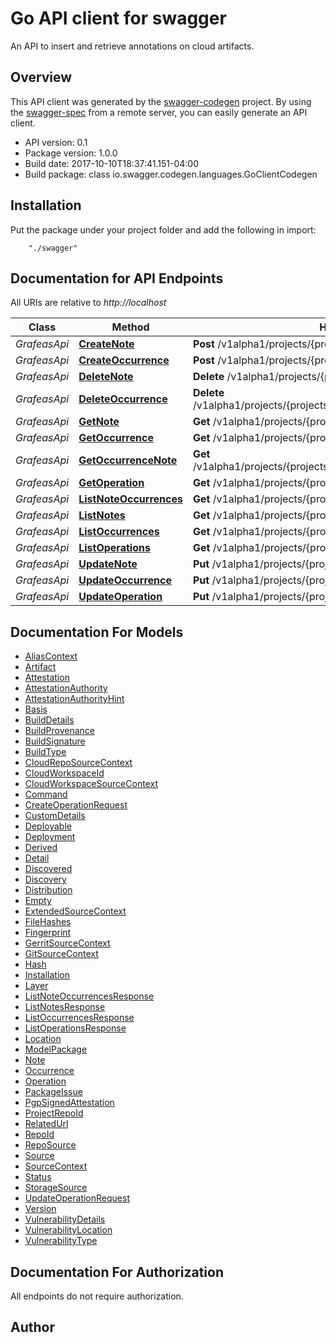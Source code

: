 # Go API client for swagger

An API to insert and retrieve annotations on cloud artifacts.

## Overview
This API client was generated by the [swagger-codegen](https://github.com/swagger-api/swagger-codegen) project.  By using the [swagger-spec](https://github.com/swagger-api/swagger-spec) from a remote server, you can easily generate an API client.

- API version: 0.1
- Package version: 1.0.0
- Build date: 2017-10-10T18:37:41.151-04:00
- Build package: class io.swagger.codegen.languages.GoClientCodegen

## Installation
Put the package under your project folder and add the following in import:
```
    "./swagger"
```

## Documentation for API Endpoints

All URIs are relative to *http://localhost*

Class | Method | HTTP request | Description
------------ | ------------- | ------------- | -------------
*GrafeasApi* | [**CreateNote**](docs/GrafeasApi.md#createnote) | **Post** /v1alpha1/projects/{projectsId}/notes | 
*GrafeasApi* | [**CreateOccurrence**](docs/GrafeasApi.md#createoccurrence) | **Post** /v1alpha1/projects/{projectsId}/occurrences | 
*GrafeasApi* | [**DeleteNote**](docs/GrafeasApi.md#deletenote) | **Delete** /v1alpha1/projects/{projectsId}/notes/{notesId} | 
*GrafeasApi* | [**DeleteOccurrence**](docs/GrafeasApi.md#deleteoccurrence) | **Delete** /v1alpha1/projects/{projectsId}/occurrences/{occurrencesId} | 
*GrafeasApi* | [**GetNote**](docs/GrafeasApi.md#getnote) | **Get** /v1alpha1/projects/{projectsId}/notes/{notesId} | 
*GrafeasApi* | [**GetOccurrence**](docs/GrafeasApi.md#getoccurrence) | **Get** /v1alpha1/projects/{projectsId}/occurrences/{occurrencesId} | 
*GrafeasApi* | [**GetOccurrenceNote**](docs/GrafeasApi.md#getoccurrencenote) | **Get** /v1alpha1/projects/{projectsId}/occurrences/{occurrencesId}/notes | 
*GrafeasApi* | [**GetOperation**](docs/GrafeasApi.md#getoperation) | **Get** /v1alpha1/projects/{projectsId}/operations/{operationsId} | 
*GrafeasApi* | [**ListNoteOccurrences**](docs/GrafeasApi.md#listnoteoccurrences) | **Get** /v1alpha1/projects/{projectsId}/notes/{notesId}/occurrences | 
*GrafeasApi* | [**ListNotes**](docs/GrafeasApi.md#listnotes) | **Get** /v1alpha1/projects/{projectsId}/notes | 
*GrafeasApi* | [**ListOccurrences**](docs/GrafeasApi.md#listoccurrences) | **Get** /v1alpha1/projects/{projectsId}/occurrences | 
*GrafeasApi* | [**ListOperations**](docs/GrafeasApi.md#listoperations) | **Get** /v1alpha1/projects/{projectsId}/operations | 
*GrafeasApi* | [**UpdateNote**](docs/GrafeasApi.md#updatenote) | **Put** /v1alpha1/projects/{projectsId}/notes/{notesId} | 
*GrafeasApi* | [**UpdateOccurrence**](docs/GrafeasApi.md#updateoccurrence) | **Put** /v1alpha1/projects/{projectsId}/occurrences/{occurrencesId} | 
*GrafeasApi* | [**UpdateOperation**](docs/GrafeasApi.md#updateoperation) | **Put** /v1alpha1/projects/{projectsId}/operations/{operationsId} | 


## Documentation For Models

 - [AliasContext](docs/AliasContext.md)
 - [Artifact](docs/Artifact.md)
 - [Attestation](docs/Attestation.md)
 - [AttestationAuthority](docs/AttestationAuthority.md)
 - [AttestationAuthorityHint](docs/AttestationAuthorityHint.md)
 - [Basis](docs/Basis.md)
 - [BuildDetails](docs/BuildDetails.md)
 - [BuildProvenance](docs/BuildProvenance.md)
 - [BuildSignature](docs/BuildSignature.md)
 - [BuildType](docs/BuildType.md)
 - [CloudRepoSourceContext](docs/CloudRepoSourceContext.md)
 - [CloudWorkspaceId](docs/CloudWorkspaceId.md)
 - [CloudWorkspaceSourceContext](docs/CloudWorkspaceSourceContext.md)
 - [Command](docs/Command.md)
 - [CreateOperationRequest](docs/CreateOperationRequest.md)
 - [CustomDetails](docs/CustomDetails.md)
 - [Deployable](docs/Deployable.md)
 - [Deployment](docs/Deployment.md)
 - [Derived](docs/Derived.md)
 - [Detail](docs/Detail.md)
 - [Discovered](docs/Discovered.md)
 - [Discovery](docs/Discovery.md)
 - [Distribution](docs/Distribution.md)
 - [Empty](docs/Empty.md)
 - [ExtendedSourceContext](docs/ExtendedSourceContext.md)
 - [FileHashes](docs/FileHashes.md)
 - [Fingerprint](docs/Fingerprint.md)
 - [GerritSourceContext](docs/GerritSourceContext.md)
 - [GitSourceContext](docs/GitSourceContext.md)
 - [Hash](docs/Hash.md)
 - [Installation](docs/Installation.md)
 - [Layer](docs/Layer.md)
 - [ListNoteOccurrencesResponse](docs/ListNoteOccurrencesResponse.md)
 - [ListNotesResponse](docs/ListNotesResponse.md)
 - [ListOccurrencesResponse](docs/ListOccurrencesResponse.md)
 - [ListOperationsResponse](docs/ListOperationsResponse.md)
 - [Location](docs/Location.md)
 - [ModelPackage](docs/ModelPackage.md)
 - [Note](docs/Note.md)
 - [Occurrence](docs/Occurrence.md)
 - [Operation](docs/Operation.md)
 - [PackageIssue](docs/PackageIssue.md)
 - [PgpSignedAttestation](docs/PgpSignedAttestation.md)
 - [ProjectRepoId](docs/ProjectRepoId.md)
 - [RelatedUrl](docs/RelatedUrl.md)
 - [RepoId](docs/RepoId.md)
 - [RepoSource](docs/RepoSource.md)
 - [Source](docs/Source.md)
 - [SourceContext](docs/SourceContext.md)
 - [Status](docs/Status.md)
 - [StorageSource](docs/StorageSource.md)
 - [UpdateOperationRequest](docs/UpdateOperationRequest.md)
 - [Version](docs/Version.md)
 - [VulnerabilityDetails](docs/VulnerabilityDetails.md)
 - [VulnerabilityLocation](docs/VulnerabilityLocation.md)
 - [VulnerabilityType](docs/VulnerabilityType.md)


## Documentation For Authorization

 All endpoints do not require authorization.


## Author



